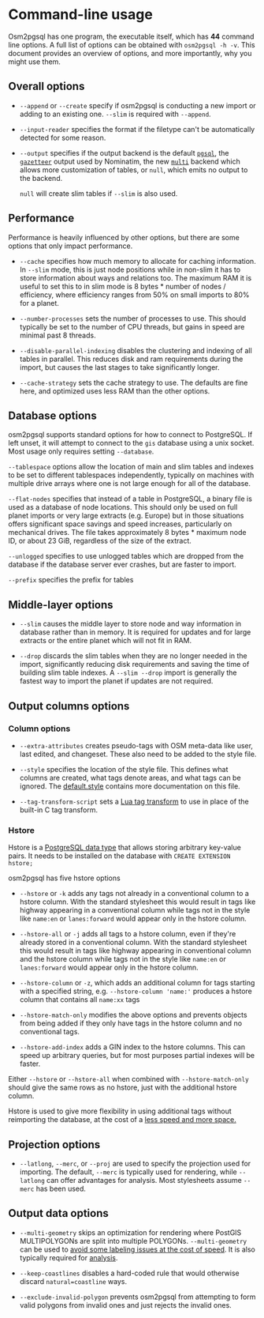 # Command-line usage #

Osm2pgsql has one program, the executable itself, which has **44** command line
options. A full list of options can be obtained with ``osm2pgsql -h -v``. This
document provides an overview of options, and more importantly, why you might
use them.

## Overall options

* ``--append`` or ``--create`` specify if osm2pgsql is conducting a new import
  or adding to an existing one. ``--slim`` is required with ``--append``.

* ``--input-reader`` specifies the format if the filetype can't be
  automatically detected for some reason.

* ``--output`` specifies if the output backend is the default
  [`pgsql`](pgsql.md), the [`gazetteer`](gazetteer.md) output used by Nominatim,
  the new [`multi`](multi.md) backend which allows more customization of tables,
  or `null`, which emits no output to the backend.

  `null` will create slim tables if ``--slim`` is also used.

## Performance

Performance is heavily influenced by other options, but there are some options
that only impact performance.

* ``--cache`` specifies how much memory to allocate for caching information. In
  ``--slim`` mode, this is just node positions while in non-slim it has to
  store information about ways and relations too. The maximum RAM it is useful
  to set this to in slim mode is 8 bytes * number of nodes / efficiency, where
  efficiency ranges from 50% on small imports to 80% for a planet.

* ``--number-processes`` sets the number of processes to use. This should
  typically be set to the number of CPU threads, but gains in speed are minimal
  past 8 threads.

* ``--disable-parallel-indexing`` disables the clustering and indexing of all
  tables in parallel. This reduces disk and ram requirements during the import,
  but causes the last stages to take significantly longer.

* ``--cache-strategy`` sets the cache strategy to use. The defaults are fine
  here, and optimized uses less RAM than the other options.

## Database options ##

osm2pgsql supports standard options for how to connect to PostgreSQL. If left
unset, it will attempt to connect to the ``gis`` database using a unix socket.
Most usage only requires setting ``--database``.

``--tablespace`` options allow the location of main and slim tables and indexes
to be set to different tablespaces independently, typically on machines with
multiple drive arrays where one is not large enough for all of the database.

``--flat-nodes`` specifies that instead of a table in PostgreSQL, a binary
file is used as a database of node locations. This should only be used on full
planet imports or very large extracts (e.g. Europe) but in those situations
offers significant space savings and speed increases, particularly on
mechanical drives. The file takes approximately 8 bytes * maximum node ID, or
about 23 GiB, regardless of the size of the extract.

``--unlogged`` specifies to use unlogged tables which are dropped from the
database if the database server ever crashes, but are faster to import.

``--prefix`` specifies the prefix for tables

## Middle-layer options ##

* ``--slim`` causes the middle layer to store node and way information in
  database rather than in memory. It is required for updates and for large
  extracts or the entire planet which will not fit in RAM.

* ``--drop`` discards the slim tables when they are no longer needed in the
  import, significantly reducing disk requirements and saving the time of
  building slim table indexes. A ``--slim --drop`` import is generally the
  fastest way to import the planet if updates are not required.

## Output columns options ##

### Column options

* ``--extra-attributes`` creates pseudo-tags with OSM meta-data like user,
  last edited, and changeset. These also need to be added to the style file.

* ``--style`` specifies the location of the style file. This defines what
  columns are created, what tags denote areas, and what tags can be ignored.
  The [default.style](../default.style) contains more documentation on this
  file.

* ``--tag-transform-script`` sets a [Lua tag transform](lua.md) to use in
  place of the built-in C tag transform.

### Hstore

Hstore is a [PostgreSQL data type](http://www.postgresql.org/docs/9.3/static/hstore.html)
that allows storing arbitrary key-value pairs. It needs to be installed on
the database with ``CREATE EXTENSION hstore;``

osm2pgsql has five hstore options

* ``--hstore`` or ``-k`` adds any tags not already in a conventional column to
  a hstore column. With the standard stylesheet this would result in tags like
  highway appearing in a conventional column while tags not in the style like
  ``name:en`` or ``lanes:forward`` would appear only in the hstore column.

* ``--hstore-all`` or ``-j`` adds all tags to a hstore column, even if they're
  already stored in a conventional column. With the standard stylesheet this
  would result in tags like highway appearing in conventional column and the
  hstore column while tags not in the style like ``name:en`` or
  ``lanes:forward`` would appear only in the hstore column.

* ``--hstore-column`` or ``-z``, which adds an additional column for tags
  starting with a specified string, e.g. ``--hstore-column 'name:'`` produces
  a hstore column that contains all ``name:xx`` tags

* ``--hstore-match-only`` modifies the above options and prevents objects from
  being added if they only have tags in the hstore column and no conventional
  tags.

* ``--hstore-add-index`` adds a GIN index to the hstore columns. This can
  speed up arbitrary queries, but for most purposes partial indexes will be
  faster.

Either ``--hstore`` or ``--hstore-all`` when combined with ``--hstore-match-only``
should give the same rows as no hstore, just with the additional hstore column.

Hstore is used to give more flexibility in using additional tags without
reimporting the database, at the cost of a
[less speed and more space.](http://paulnorman.ca/blog/2014/03/osm2pgsql-and-hstore/)

## Projection options

* ``--latlong``, ``--merc``, or ``--proj`` are used to specify the projection
  used for importing. The default, ``--merc`` is typically used for rendering,
  while ``--latlong`` can offer advantages for analysis. Most stylesheets
  assume ``--merc`` has been used.

## Output data options

* ``--multi-geometry`` skips an optimization for rendering where PostGIS
  MULTIPOLYGONs are split into multiple POLYGONs. ``--multi-geometry`` can be
  used to [avoid some labeling issues at the cost of speed](http://paulnorman.ca/blog/2014/03/osm2pgsql-multipolygons/).
  It is also typically required for [analysis](analysis.md).

* ``--keep-coastlines`` disables a hard-coded rule that would otherwise
  discard ``natural=coastline`` ways.

* ``--exclude-invalid-polygon`` prevents osm2pgsql from attempting to form
  valid polygons from invalid ones and just rejects the invalid ones.
